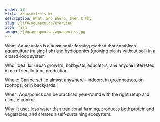 ```yaml
---
order: 50
title: Aquaponics 5 Ws
description: What, Who Where, When & Why
slug: /life/aquaponics/overview
icon: fish
image: /jpg/aquaponics/aquaponics.jpg
---
```


What: Aquaponics is a sustainable farming method that combines aquaculture (raising fish) and hydroponics (growing plants without soil) in a closed-loop system.

Who: Ideal for urban growers, hobbyists, educators, and anyone interested in eco-friendly food production.

Where: Can be set up almost anywhere—indoors, in greenhouses, on rooftops, or in backyards.

When: Aquaponics can be practiced year-round with the right setup and climate control.

Why: It uses less water than traditional farming, produces both protein and vegetables, and creates a self-sustaining ecosystem.
